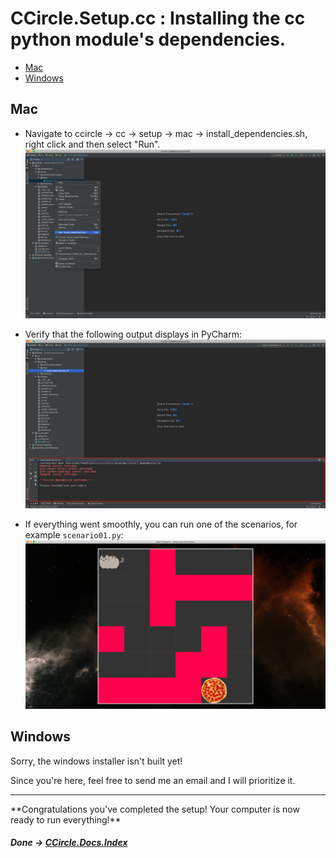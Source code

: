 # CCircle.Setup.cc : Installing the cc python module's dependencies.

* [Mac](#Mac)
* [Windows](#Windows)

## Mac
* Navigate to ccircle -> cc -> setup -> mac -> install_dependencies.sh, right click and then select "Run". 
    ![ccircle_module_1](image/cc_deps_1.png)
* Verify that the following output displays in PyCharm:
    ![ccircle_module_2](image/cc_deps_2.png)

* If everything went smoothly, you can run one of the scenarios, for example `scenario01.py`:
    ![scenario01_easy](../../../screenshots/scenario01_easy.png)
    
## Windows
Sorry, the windows installer isn't built yet!

Since you're here, feel free to send me an email and I will prioritize it.

<hr>
**Congratulations you've completed the setup! Your computer is now ready to run everything!**

##### Done -> [CCircle.Docs.Index](../../index.md)
